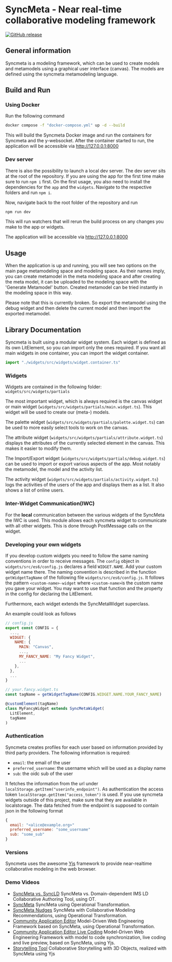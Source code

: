 # SyncMeta - Near real-time collaborative modeling framework

 <a href="https://github.com/rwth-acis/syncmeta/releases">
        <img alt="GitHub release" src="https://img.shields.io/github/release/rwth-acis/syncmeta.svg">
</a>

## General information

Syncmeta is a modeling framework, which can be used to create models and metamodels using a graphical user interface (canvas).
The models are defined using the syncmeta metamodeling language.

## Build and Run

### Using Docker

Run the following command

```sh
docker compose -f "docker-compose.yml" up -d --build
```

This will build the Syncmeta Docker image and run the containers for Syncmeta and the y-websocket.
After the container started to run, the application will be accessible via <http://127.0.0.1:8000>

### Dev server

There is also the possibility to launch a local dev server. The dev server sits at the root of the repository. If you are using the app for the first time make sure to run `npm i` first.
On the first usage, you also need to install the dependencies for the `app` and the `widgets`. Navigate to the respective folders and run `npm i`.

Now, navigate back to the root folder of the repository and run

```sh
npm run dev
```

This will run watchers that will rerun the build process on any changes you make to the app or widgets.

The application will be accessible via <http://127.0.0.1:8000>

## Usage

When the application is up and running, you will see two options on the main page metamodeling space and modeling space. As their names imply, you can create metamodel in the meta modeling space and after creating the meta model, it can be uploaded to the modeling space with the 'Generate Metamodel' button. Created metamodel can be tried instantly in the modeling space in this way.

Please note that this is currently broken. So export the metamodel using the debug widget and then delete the current model and then import the exported metamodel.

## Library Documentation

Syncmeta is built using a modular widget system. Each widget is defined as its own LitElement, so you can import only the ones required.
If you want all main widgets in one container, you can import the widget container.

```javascript
import "./widgets/src/widgets/widget.container.ts"
```

### Widgets

Widgets are contained in the following folder: `widgets/src/widgets/partials`

The most important widget, which is always required is the canvas widget or main widget (`widgets/src/widgets/partials/main.widget.ts`). This widget will be used to create our (meta-) models.

The palette widget (`widgets/src/widgets/partials/palette.widget.ts`) can be used to more easily select tools to work on the canvas.

The attribute widget (`widgets/src/widgets/partials/attribute.widget.ts`) displays the attributes of the currently selected element in the canvas. This makes it easier to modify them.

The Import/Export widget (`widgets/src/widgets/partials/debug.widget.ts`) can be used to import or export various aspects of the app. Most notably the metamodel, the model and the activity list.

The activity widget (`widgets/src/widgets/partials/activity.widget.ts`) logs the activities of the users of the app and displays them as a list. It also shows a list of online users.

### Inter-Widget Communication(IWC)

For the __local__ communication between the various widgets of the SyncMeta the IWC is used. This module allows each syncmeta widget to communicate with all other widgets. This is done through PostMessage calls on the widget.

### Developing your own widgets

If you develop custom widgets you need to follow the same naming conventions in order to receive messages.
The `config` object in `widgets/src/es6/config.js` declares a field `WIDGET.NAME`. Add your custom widget name there. The naming convention is described in the function `getWidgetTagName` of the following file `widgets/src/es6/config.js`. It follows the pattern `<custom-name>-widget` where `<custom-name>`is the custom name you gave your widget. You may want to use that function and the property in the config for declaring the LitElement.

Furthermore, each widget extends the SyncMetaWidget superclass.

An example could look as follows

```js
// config.js
export const CONFIG = {
  ...,
  WIDGET: {
    NAME: {
      MAIN: "Canvas",
      ...,
      MY_FANCY_NAME: "My Fancy Widget",
      ...
    },
  },
  ...
}
```

```js
// your.fancy.widget.ts
const tagName = getWidgetTagName(CONFIG.WIDGET.NAME.YOUR_FANCY_NAME)

@customElement(tagName)
class MyFancyWidget extends SyncMetaWidget(
  LitElement,
  tagName
)

```

### Authentication

Syncmeta creates profiles for each user based on information provided by third party providers. The following information is required:

* `email`: the email of the user
* `preferred_username`: the username which will be used as a display name
* `sub`: the oidc sub of the user

It fetches the information from the url under `localStorage.getItem("userinfo_endpoint")`. As authentication the access token `localStorage.getItem("access_token")` is used. If you use syncmeta widgets outside of this project, make sure that they are available in localstorage.
The data fetched from the endpoint is supposed to contain json in the following format

```js
{
  email: "<alice@example.org>"
  preferred_username: "some_username"
  sub: "some_sub"
}
```

### Versions

Syncmeta uses the awesome [Yjs](http://y-js.org/) framework to provide near-realtime collaborative modeling in the web browser.

### Demo Videos

* [SyncMeta vs. SyncLD](https://youtu.be/owLa2jO3NJg) SyncMeta vs. Domain-dependent IMS LD Collaborative Authoring Tool, using OT.
* [SyncMeta](https://youtu.be/La8vw8OAauE) SyncMeta using Operational Transformation.
* [SyncMeta Nudges](https://youtu.be/Clc0q7k75Ko) SyncMeta with Collaborative Modeling Recommendations, using Operational Transformation.
* [Community Application Editor](https://youtu.be/Vuyj2e32ePk) Model-Driven Web Engineering Framework based on SyncMeta, using Operational Transformation.
* [Community Application Editor Live Coding](https://youtu.be/vxW6k_L0iOk) Model-Driven Web Engineering Framework with model to code synchronization, live coding and live preview, based on SyncMeta, using Yjs.
* [Storytelling Tool](https://youtu.be/enKijrMpYe0) Collaborative Storytelling with 3D Objects, realized with SyncMeta using Yjs
